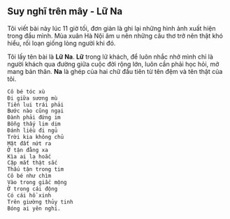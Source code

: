 ## Suy nghĩ trên mây - Lữ Na

Tôi viết bài này lúc 11 giờ tối, đơn giản là ghi lại những hình ảnh xuất hiện trong đầu mình. Mùa xuân Hà Nội âm u nên những câu thơ trở nên thật khó hiểu, rối loạn giống lòng người khi đó.

Tôi lấy tên bài là **Lữ Na**. **Lữ** trong lữ khách, để luôn nhắc nhở mình chỉ là người khách qua đường giữa cuộc đời rộng lớn, luôn cần phải học hỏi, mở mang bản thân. **Na** là ghép của hai chữ đầu tiên từ tên đệm và tên thật của tôi.

```md
Cô bé tóc xù
Đi giữa sương mù
Tiến lui trái phải
Bước nào cũng ngại
Đành phải đứng im
Bỗng thấy lim dim
Đánh liều đi ngủ
Trời kia không chủ
Mặt đất nứt ra
Ở tận đằng xa
Kìa ai lạ hoắc
Cặp mắt thật sắc
Thấu tận trong tim
Cô bé như chìm
Vào trong giấc mộng
Ở trong cái động
Có cái hồ xinh
Trên giường thủy tinh
Bóng ai yên nghỉ.
```